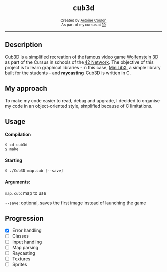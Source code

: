 <h1 align="center"><code>cub3d</code></h1>

<div align="center">
	<sub>Created by <a href="https://antoinecoulon.com/">Antoine Coulon</a></sub>
</div>
<div align="center">
	<sub>As part of my cursus at <a href="https://s19.be/">19</a></sub>
</div>

---

## Description

Cub3D is a simplified recreation of the famous video game [Wolfenstein 3D](https://en.wikipedia.org/wiki/Wolfenstein_3D) as part of the Cursus in schools of the [42 Network](https://www.42.fr/42-network/). The objective of this project is to learn graphical libraries - in this case, [MiniLibX](https://github.com/pbondoer/MinilibX), a simple library built for the students - and **raycasting**. Cub3D is written in C.

## My approach

To make my code easier to read, debug and upgrade, I decided to organise my code in an object-oriented style, simplified because of C limitations.

## Usage

#### Compilation
```shell
$ cd cub3d
$ make
```

#### Starting
```shell
$ ./Cub3D map.cub [--save]
```

#### Arguments:
`map.cub`: map to use

`--save`: optional, saves the first image instead of launching the game

## Progression 

- [x] Error handling
- [ ] Classes
- [ ] Input handling
- [ ] Map parsing
- [ ] Raycasting
- [ ] Textures
- [ ] Sprites
